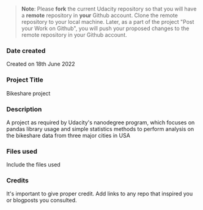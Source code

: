 >**Note**: Please **fork** the current Udacity repository so that you will have a **remote** repository in **your** Github account. Clone the remote repository to your local machine. Later, as a part of the project "Post your Work on Github", you will push your proposed changes to the remote repository in your Github account.

### Date created
Created on 18th June 2022

### Project Title
Bikeshare project

### Description
A project as required by Udacity's nanodegree program, which focuses on pandas library usage and simple statistics methods to perform analysis on the bikeshare data from three major cities in USA

### Files used
Include the files used

### Credits
It's important to give proper credit. Add links to any repo that inspired you or blogposts you consulted.
